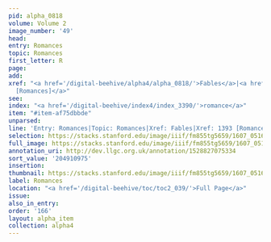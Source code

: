 ```yaml
---
pid: alpha_0818
volume: Volume 2
image_number: '49'
head:
entry: Romances
topic: Romances
first_letter: R
page:
add:
xref: "<a href='/digital-beehive/alpha4/alpha_0818/'>Fables</a>|<a href='/digital-beehive/num6/num_1998/'>1393
  [Romances]</a>"
see:
index: "<a href='/digital-beehive/index4/index_3390/'>romance</a>"
item: "#item-af75dbbde"
unparsed:
line: 'Entry: Romances|Topic: Romances|Xref: Fables|Xref: 1393 [Romances]|Index: romance|#item-af75dbbde'
selection: https://stacks.stanford.edu/image/iiif/fm855tg5659/1607_0516/279,975,3033,339/full/0/default.jpg
full_image: https://stacks.stanford.edu/image/iiif/fm855tg5659/1607_0516/full/full/0/default.jpg
annotation_uri: http://dev.llgc.org.uk/annotation/1528827075334
sort_value: '204910975'
insertion:
thumbnail: https://stacks.stanford.edu/image/iiif/fm855tg5659/1607_0516/279,975,600,180/250,/0/default.jpg
label: Romances
location: "<a href='/digital-beehive/toc/toc2_039/'>Full Page</a>"
issue:
also_in_entry:
order: '166'
layout: alpha_item
collection: alpha4
---
```

